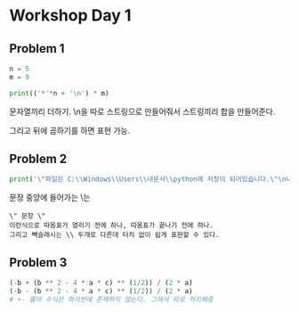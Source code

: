 # Workshop Day 1

## Problem 1

```python
n = 5
m = 9

print(('*'*n + '\n') * m)
```

문자열끼리 더하기. \n을 따로 스트링으로 만들어줘서 스트링끼리 합을 만들어준다.

그리고 뒤에 곱하기를 하면 표현 가능.

## Problem 2

```python
print('\"파일은 C:\\Windows\\Users\\내문서\\python에 저장이 되어있습니다.\"\n나는 생각했다. \'cd를 써서 git bash로 들어가봐야지\'')
```

문장 중앙에 들어가는 \는

```
\" 문장 \"
이런식으로 따옴표가 열리기 전에 하나, 따옴표가 끝나기 전에 하나.
그리고 빽슬래시는 \\ 두개로 다른데 터치 없이 쉽게 표현할 수 있다.
```

## Problem 3

```python
(-b + (b ** 2 - 4 * a * c) ** (1/2)) / (2 * a)
(-b - (b ** 2 - 4 * a * c) ** (1/2)) / (2 * a)
# +- 플마 수식은 파이썬에 존재하지 않는다. 그래서 따로 처리해줌
```

